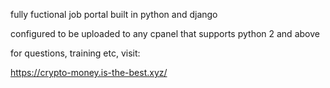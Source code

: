 fully fuctional job portal built in python and django

configured to be uploaded to any cpanel that supports python 2 and above

for questions, training etc, visit:

https://crypto-money.is-the-best.xyz/
